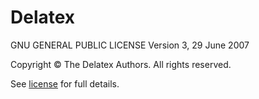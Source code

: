 # Delatex

GNU GENERAL PUBLIC LICENSE
   Version 3, 29 June 2007

Copyright © The Delatex Authors. All rights reserved.

See [license](LICENSE) for full details.
